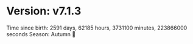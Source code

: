 # Version: v7.1.3
Time since birth: 2591 days, 62185 hours, 3731100 minutes, 223866000 seconds
Season: Autumn 🍁
